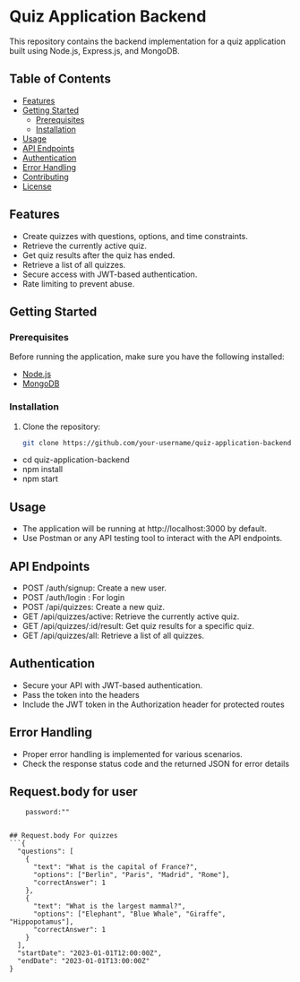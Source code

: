 # Quiz Application Backend

This repository contains the backend implementation for a quiz application built using Node.js, Express.js, and MongoDB.

## Table of Contents

- [Features](#features)
- [Getting Started](#getting-started)
  - [Prerequisites](#prerequisites)
  - [Installation](#installation)
- [Usage](#usage)
- [API Endpoints](#api-endpoints)
- [Authentication](#authentication)
- [Error Handling](#error-handling)
- [Contributing](#contributing)
- [License](#license)

## Features

- Create quizzes with questions, options, and time constraints.
- Retrieve the currently active quiz.
- Get quiz results after the quiz has ended.
- Retrieve a list of all quizzes.
- Secure access with JWT-based authentication.
- Rate limiting to prevent abuse.

## Getting Started

### Prerequisites

Before running the application, make sure you have the following installed:

- [Node.js](https://nodejs.org/)
- [MongoDB](https://www.mongodb.com/try/download/community)

### Installation

1. Clone the repository:

   ```bash
   git clone https://github.com/your-username/quiz-application-backend.git

 - cd quiz-application-backend
 - npm install
 - npm start

 ## Usage 
  - The application will be running at http://localhost:3000 by default.
  - Use Postman or any API testing tool to interact with the API endpoints.

## API Endpoints
 - POST /auth/signup: Create a new user.
 - POST /auth/login : For login
 - POST /api/quizzes: Create a new quiz.
 - GET /api/quizzes/active: Retrieve the currently active quiz.
 - GET /api/quizzes/:id/result: Get quiz results for a specific quiz.
 - GET /api/quizzes/all: Retrieve a list of all quizzes.

 ## Authentication
- Secure your API with JWT-based authentication.
- Pass the token into the headers
- Include the JWT token in the Authorization header for protected routes
 
## Error Handling
 - Proper error handling is implemented for various scenarios.
 - Check the response status code and the returned JSON for error details

## Request.body  for user
``` username:"",
    password:""


## Request.body For quizzes
```{
  "questions": [
    {
      "text": "What is the capital of France?",
      "options": ["Berlin", "Paris", "Madrid", "Rome"],
      "correctAnswer": 1
    },
    {
      "text": "What is the largest mammal?",
      "options": ["Elephant", "Blue Whale", "Giraffe", "Hippopotamus"],
      "correctAnswer": 1
    }
  ],
  "startDate": "2023-01-01T12:00:00Z",
  "endDate": "2023-01-01T13:00:00Z"
}




